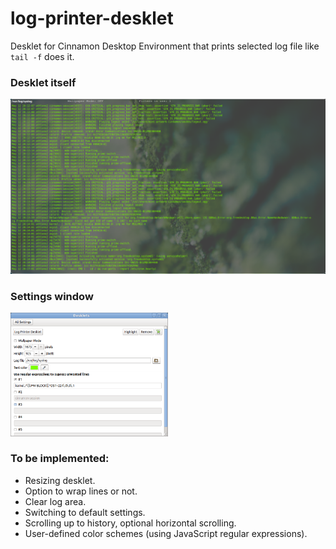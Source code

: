 log-printer-desklet
========

Desklet for Cinnamon Desktop Environment that prints selected log file like `tail -f` does it.

### Desklet itself
<img src="https://github.com/flaz14/log-printer-desklet/blob/master/images/screenshot-full-desklet.png" />

### Settings window
<img width="50%" src="https://github.com/flaz14/log-printer-desklet/blob/master/images/screenshot-settings-window.png" />

### To be implemented:
- Resizing desklet.
- Option to wrap lines or not.
- Clear log area.
- Switching to default settings.
- Scrolling up to history, optional horizontal scrolling.
- User-defined color schemes (using JavaScript regular expressions).
